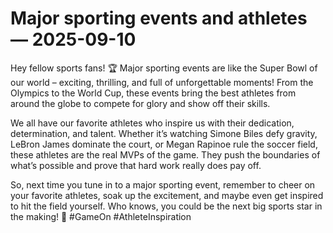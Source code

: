 # Major sporting events and athletes — 2025-09-10

Hey fellow sports fans! 🏆 Major sporting events are like the Super Bowl of our world – exciting, thrilling, and full of unforgettable moments! From the Olympics to the World Cup, these events bring the best athletes from around the globe to compete for glory and show off their skills. 

We all have our favorite athletes who inspire us with their dedication, determination, and talent. Whether it’s watching Simone Biles defy gravity, LeBron James dominate the court, or Megan Rapinoe rule the soccer field, these athletes are the real MVPs of the game. They push the boundaries of what’s possible and prove that hard work really does pay off.

So, next time you tune in to a major sporting event, remember to cheer on your favorite athletes, soak up the excitement, and maybe even get inspired to hit the field yourself. Who knows, you could be the next big sports star in the making! 🌟 #GameOn #AthleteInspiration